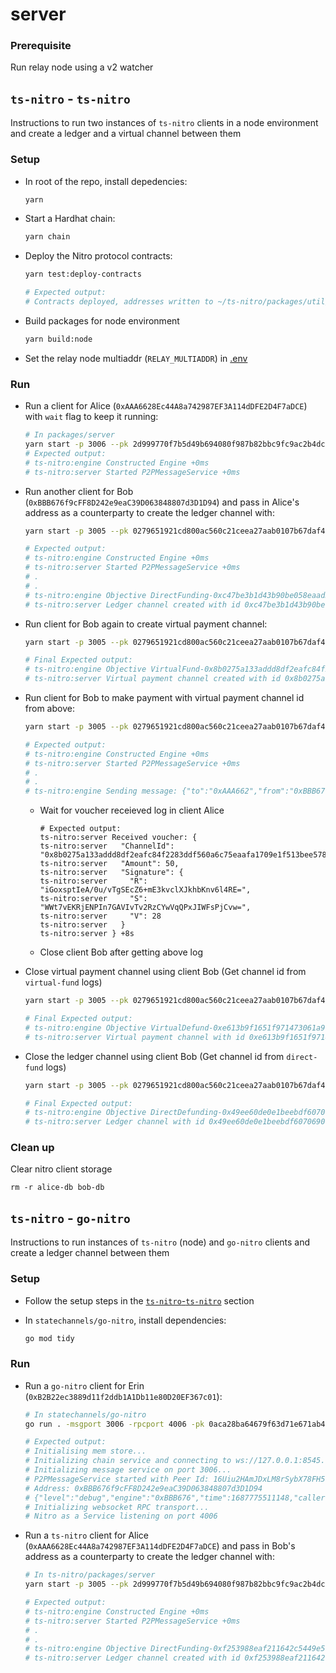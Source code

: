 # server

### Prerequisite

Run relay node using a v2 watcher

## `ts-nitro` - `ts-nitro`

Instructions to run two instances of `ts-nitro` clients in a node environment and create a ledger and a virtual channel between them

### Setup

* In root of the repo, install depedencies:

  ```bash
  yarn
  ```

* Start a Hardhat chain:

  ```bash
  yarn chain
  ```

* Deploy the Nitro protocol contracts:

  ```bash
  yarn test:deploy-contracts

  # Expected output:
  # Contracts deployed, addresses written to ~/ts-nitro/packages/util/src/addresses.json
  ```

* Build packages for node environment

  ```bash
  yarn build:node
  ```

* Set the relay node multiaddr (`RELAY_MULTIADDR`) in [.env](./.env)

### Run

<!-- TODO: Pay from Alice to Bob -->

* Run a client for Alice (`0xAAA6628Ec44A8a742987EF3A114dDFE2D4F7aDCE`) with `wait` flag to keep it running:

  ```bash
  # In packages/server
  yarn start -p 3006 --pk 2d999770f7b5d49b694080f987b82bbc9fc9ac2b4dcc10b0f8aba7d700f69c6d --chainpk ac0974bec39a17e36ba4a6b4d238ff944bacb478cbed5efcae784d7bf4f2ff80 --store ./alice-db --wait
  # Expected output:
  # ts-nitro:engine Constructed Engine +0ms
  # ts-nitro:server Started P2PMessageService +0ms
  ```

* Run another client for Bob (`0xBBB676f9cFF8D242e9eaC39D063848807d3D1D94`) and pass in Alice's address as a counterparty to create the ledger channel with:

  ```bash
  yarn start -p 3005 --pk 0279651921cd800ac560c21ceea27aab0107b67daf436cdd25ce84cad30159b4 --chainpk 59c6995e998f97a5a0044966f0945389dc9e86dae88c7a8412f4603b6b78690d --store ./bob-db --direct-fund --counterparty 0xAAA6628Ec44A8a742987EF3A114dDFE2D4F7aDCE

  # Expected output:
  # ts-nitro:engine Constructed Engine +0ms
  # ts-nitro:server Started P2PMessageService +0ms
  # .
  # .
  # ts-nitro:engine Objective DirectFunding-0xc47be3b1d43b90be058eaad3cd4f2250e4f9645792125011003bc548d33d2ebc is complete & returned to API +10ms
  # ts-nitro:server Ledger channel created with id 0xc47be3b1d43b90be058eaad3cd4f2250e4f9645792125011003bc548d33d2ebc
  ```

  <!-- TODO: getLedgerChannel -->

* Run client for Bob again to create virtual payment channel:

  ```bash
  yarn start -p 3005 --pk 0279651921cd800ac560c21ceea27aab0107b67daf436cdd25ce84cad30159b4 --chainpk 59c6995e998f97a5a0044966f0945389dc9e86dae88c7a8412f4603b6b78690d --store ./bob-db --virtual-fund --counterparty 0xAAA6628Ec44A8a742987EF3A114dDFE2D4F7aDCE

  # Final Expected output:
  # ts-nitro:engine Objective VirtualFund-0x8b0275a133addd8df2eafc84f2283ddf560a6c75eaafa1709e1f513bee5787af is complete & returned to API +0ms
  # ts-nitro:server Virtual payment channel created with id 0x8b0275a133addd8df2eafc84f2283ddf560a6c75eaafa1709e1f513bee5787af
  ```

  <!-- TODO: getPaymentChannel -->

* Run client for Bob to make payment with virtual payment channel id from above:

  ```bash
  yarn start -p 3005 --pk 0279651921cd800ac560c21ceea27aab0107b67daf436cdd25ce84cad30159b4 --chainpk 59c6995e998f97a5a0044966f0945389dc9e86dae88c7a8412f4603b6b78690d --store ./bob-db --pay 50 --virtual-payment-channel 0x8b0275a133addd8df2eafc84f2283ddf560a6c75eaafa1709e1f513bee5787af --wait

  # Expected output:
  # ts-nitro:engine Constructed Engine +0ms
  # ts-nitro:server Started P2PMessageService +0ms
  # .
  # .
  # ts-nitro:engine Sending message: {"to":"0xAAA662","from":"0xBBB676","payloadSummaries":[],"proposalSummaries":[],"payments":[{"amount":50,"channelId":"0xe613b9f1651f971473061a968823463e9570b83230c2bce734b21800f663e4aa"}],"rejectedObjectives":[]} +8ms
  ```

  * Wait for voucher receieved log in client Alice

    ```
    # Expected output:
    ts-nitro:server Received voucher: {
    ts-nitro:server   "ChannelId": "0x8b0275a133addd8df2eafc84f2283ddf560a6c75eaafa1709e1f513bee5787af",
    ts-nitro:server   "Amount": 50,
    ts-nitro:server   "Signature": {
    ts-nitro:server     "R": "iGoxsptIeA/0u/vTgSEcZ6+mE3kvclXJkhbKnv6l4RE=",
    ts-nitro:server     "S": "WWt7vEKRjENPIn7GAVIvTv2RzCYwVqQPxJIWFsPjCvw=",
    ts-nitro:server     "V": 28
    ts-nitro:server   }
    ts-nitro:server } +8s
    ```

  * Close client Bob after getting above log

* Close virtual payment channel using client Bob (Get channel id from `virtual-fund` logs)

  ```bash
  yarn start -p 3005 --pk 0279651921cd800ac560c21ceea27aab0107b67daf436cdd25ce84cad30159b4 --chainpk 59c6995e998f97a5a0044966f0945389dc9e86dae88c7a8412f4603b6b78690d --store ./bob-db --virtual-defund --virtual-payment-channel 0x8b0275a133addd8df2eafc84f2283ddf560a6c75eaafa1709e1f513bee5787af

  # Final Expected output:
  # ts-nitro:engine Objective VirtualDefund-0xe613b9f1651f971473061a968823463e9570b83230c2bce734b21800f663e4aa is complete & returned to API +1ms
  # ts-nitro:server Virtual payment channel with id 0xe613b9f1651f971473061a968823463e9570b83230c2bce734b21800f663e4aa closed
  ```

* Close the ledger channel using client Bob (Get channel id from `direct-fund` logs)

  ```bash
  yarn start -p 3005 --pk 0279651921cd800ac560c21ceea27aab0107b67daf436cdd25ce84cad30159b4 --chainpk 59c6995e998f97a5a0044966f0945389dc9e86dae88c7a8412f4603b6b78690d --store ./bob-db --direct-defund --ledger-channel 0xc47be3b1d43b90be058eaad3cd4f2250e4f9645792125011003bc548d33d2ebc

  # Final Expected output:
  # ts-nitro:engine Objective DirectDefunding-0x49ee60de0e1beebdf6070690cde0f66c86d576a6b2721001e6f7b0eaa11b3223 is complete & returned to API +1ms
  # ts-nitro:server Ledger channel with id 0x49ee60de0e1beebdf6070690cde0f66c86d576a6b2721001e6f7b0eaa11b3223 closed
  ```

  <!-- TODO: Check balance on chain -->

### Clean up

Clear nitro client storage

```
rm -r alice-db bob-db
```

## `ts-nitro` - `go-nitro`

Instructions to run instances of `ts-nitro` (node) and `go-nitro` clients and create a ledger channel between them

### Setup

* Follow the setup steps in the [`ts-nitro`-`ts-nitro`](#setup) section

* In `statechannels/go-nitro`, install dependencies:

  ```bash
  go mod tidy
  ```

### Run

* Run a `go-nitro` client for Erin (`0xB2B22ec3889d11f2ddb1A1Db11e80D20EF367c01`):

  ```bash
  # In statechannels/go-nitro
  go run . -msgport 3006 -rpcport 4006 -pk 0aca28ba64679f63d71e671ab4dbb32aaa212d4789988e6ca47da47601c18fe2 -chainpk 7c852118294e51e653712a81e05800f419141751be58f605c371e15141b007a6 -naaddress 0x5FbDB2315678afecb367f032d93F642f64180aa3 -vpaaddress 0xe7f1725E7734CE288F8367e1Bb143E90bb3F0512 -caaddress 0x9fE46736679d2D9a65F0992F2272dE9f3c7fa6e0

  # Expected output:
  # Initialising mem store...
  # Initializing chain service and connecting to ws://127.0.0.1:8545...
  # Initializing message service on port 3006...
  # P2PMessageService started with Peer Id: 16Uiu2HAmJDxLM8rSybX78FH51iZq9PdrwCoCyyHRBCndNzcAYMes
  # Address: 0xBBB676f9cFF8D242e9eaC39D063848807d3D1D94
  # {"level":"debug","engine":"0xBBB676","time":1687775511148,"caller":"engine.go:151","message":"Constructed Engine"}
  # Initializing websocket RPC transport...
  # Nitro as a Service listening on port 4006
  ```

* Run a `ts-nitro` client for Alice (`0xAAA6628Ec44A8a742987EF3A114dDFE2D4F7aDCE`) and pass in Bob's address as a counterparty to create the ledger channel with:

  ```bash
  # In ts-nitro/packages/server
  yarn start -p 3005 --pk 2d999770f7b5d49b694080f987b82bbc9fc9ac2b4dcc10b0f8aba7d700f69c6d --chainpk ac0974bec39a17e36ba4a6b4d238ff944bacb478cbed5efcae784d7bf4f2ff80 --counterparty 0xB2B22ec3889d11f2ddb1A1Db11e80D20EF367c01 --cp-peer-id 16Uiu2HAmJDxLM8rSybX78FH51iZq9PdrwCoCyyHRBCndNzcAYMes --cp-port 3006 --direct-fund

  # Expected output:
  # ts-nitro:engine Constructed Engine +0ms
  # ts-nitro:server Started P2PMessageService +0ms
  # .
  # .
  # ts-nitro:engine Objective DirectFunding-0xf253988eaf211642c5449e5707c58ed1a91eb3d60f26a5d2b721f26d12591165 is complete & returned to API +1ms
  # ts-nitro:server Ledger channel created with id 0xf253988eaf211642c5449e5707c58ed1a91eb3d60f26a5d2b721f26d12591165
  ```
